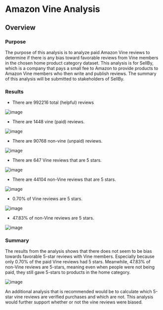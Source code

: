 # Amazon Vine Analysis
## Overview
### Purpose
The purpose of this analysis is to analyze paid Amazon Vine reviews to determine if there is any bias toward favorable reviews from Vine members in the chosen home product category dataset. This analysis is for SellBy, which is a company that pays a small fee to Amazon to provide products to Amazon Vine members who then write and publish reviews. The summary of this analysis will be submitted to stakeholders of SellBy.

### Results

* There are 992216 total (helpful) reviews 

![image](https://user-images.githubusercontent.com/108503112/210468239-44f647a9-1fcf-45cd-af7e-677c8e2caf4f.png)


* There are 1448 vine (paid) reviews.

![image](https://user-images.githubusercontent.com/108503112/210306180-da1be619-9379-4158-a5e7-7be256cbb8cf.png)

* There are 90768 non-vine (unpaid) reviews.

![image](https://user-images.githubusercontent.com/108503112/210306038-8c1303d3-3651-4990-a304-da184038507c.png)

* There are 647 Vine reviews that are 5 stars.

![image](https://user-images.githubusercontent.com/108503112/210306768-8cc02b99-a483-4402-9d16-1997f7abaf52.png)

* There are 44104 non-Vine reviews that are 5 stars.

![image](https://user-images.githubusercontent.com/108503112/210468569-82ab8ae0-00a8-422a-be07-a78bb69a6681.png)

* 0.70% of Vine reviews are 5 stars.

![image](https://user-images.githubusercontent.com/108503112/210468772-9929b365-4a79-4126-a94f-0db54448f33b.png)

* 47.83% of non-Vine reviews are 5 stars.

![image](https://user-images.githubusercontent.com/108503112/210468653-5d27edbf-ec41-4b44-9429-05da45c48d01.png)


### Summary
The results from the analysis shows that there does not seem to be bias towards favorable 5-star reviews with Vine members. Especially because only 0.70% of the paid Vine reviews had 5 stars. Meanwhile, 47.83% of non-Vine reviews are 5-stars, meaning even when people were not being paid, they still gave 5-stars to products in the home category.

![image](https://user-images.githubusercontent.com/108503112/210469510-a6aa7dab-c923-4067-baa7-663fffcfbd41.png)


An additional analysis that is recommended would be to calculate which 5-star vine reviews are verified purchases and which are not. This analysis would further support whether or not the vine reviews were biased.
